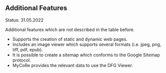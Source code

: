 ## Additional Features

Status: 31.05.2022

Additional features which are not described in the table before.

- Supports the creation of static and dynamic web pages.
- Includes an image viewer which supports several formats (i.e. jpeg, png, tiff, pdf, epub).
- It is possible to create a sitemap which conforms to the Google Sitemap protocol.
- MyCoRe provides the relevant data to use the DFG Viewer.

